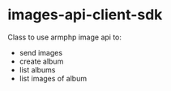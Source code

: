 # images-api-client-sdk

Class to use armphp image api to:

* send images
* create album
* list albums
* list images of album
